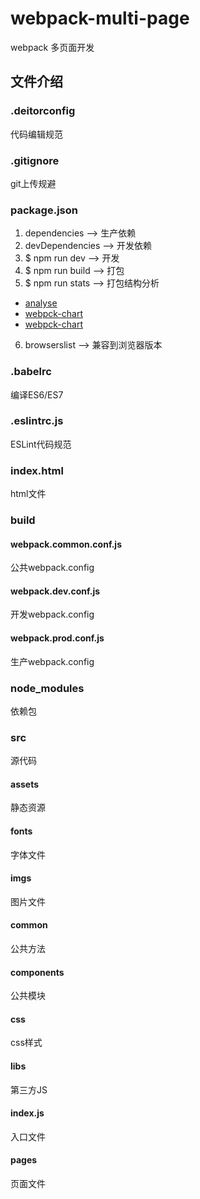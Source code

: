 # webpack-multi-page

webpack 多页面开发

## 文件介绍

### .deitorconfig

代码编辑规范

### .gitignore

git上传规避

### package.json

1. dependencies --> 生产依赖
2. devDependencies --> 开发依赖
3. $ npm run dev --> 开发
4. $ npm run build --> 打包
5. $ npm run stats --> 打包结构分析
  + [analyse]('http://webpack.github.io/analyse/')
  + [webpck-chart]('https://alexkuz.github.io/webpack-chart/')
  + [webpck-chart]('https://alexkuz.github.io/stellar-webpack/')
6. browserslist --> 兼容到浏览器版本

### .babelrc

编译ES6/ES7

### .eslintrc.js

ESLint代码规范

### index.html

html文件

### build

#### webpack.common.conf.js

公共webpack.config

#### webpack.dev.conf.js

开发webpack.config

#### webpack.prod.conf.js

生产webpack.config

### node_modules

依赖包

### src

源代码

#### assets

静态资源

#### fonts

字体文件

#### imgs

图片文件

#### common

公共方法

#### components

公共模块

#### css

css样式

#### libs

第三方JS

#### index.js

入口文件

#### pages

页面文件
